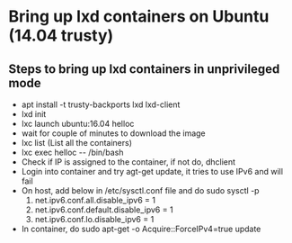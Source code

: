 # Bring up lxd containers on Ubuntu (14.04 trusty)

## Steps to bring up lxd containers in unprivileged mode

- apt install -t trusty-backports lxd lxd-client
- lxd init
- lxc launch ubuntu:16.04 helloc
- wait for couple of minutes to download the image
- lxc list (List all the containers)
- lxc exec helloc -- /bin/bash
- Check if IP is assigned to the container, if not do, dhclient <veth-interface-name>
- Login into container and try agt-get update, it tries to use IPv6 and will fail
- On host, add below in /etc/sysctl.conf file and do sudo sysctl -p
   1. net.ipv6.conf.all.disable_ipv6 = 1
   2. net.ipv6.conf.default.disable_ipv6 = 1
   3. net.ipv6.conf.lo.disable_ipv6 = 1
- In container, do sudo apt-get -o Acquire::ForceIPv4=true update

